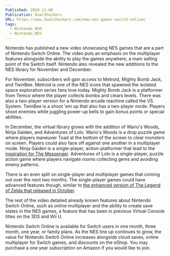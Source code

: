 ```yaml
---
Published: 2018-11-06
Publication: DualShockers
URL: https://www.dualshockers.com/new-nes-games-switch-online/
tags:
  - Nintendo_NSO
  - Nintendo_NES
---
```

Nintendo has published a new video showcasing NES games that are a part of Nintendo Switch Online. The video puts an emphasis on the multiplayer features alongside the ability to play the games anywhere, a main selling point of the Switch itself. Nintendo also revealed the new additions to the NES library for November and December.

For November, subscribers will gain access to Metroid, Mighty Bomb Jack, and TwinBee. Metroid is one of the NES icons that spawned the isolated space exploration series fans love today. Mighty Bomb Jack is a platformer from Temco where the player collects bombs and clears levels. There was also a two-player version for a Nintendo arcade machine called the VS. System. TwinBee is a shoot 'em up that also has a two-player mode. Players shoot enemies while juggling power-up bells to gain bonus points or special abilities.

In December, the virtual library grows with the addition of Wario's Woods, Ninja Gaiden, and  Adventures of Lolo. Wario's Woods is a drop puzzle game where players maneuver Toad at the bottom of the screen to clear monsters on screen. Players could also face off against one another in a multiplayer mode. Ninja Gaiden is a single-player, action-platformer that lead to the [inspiration for The Messenger](https://www.dualshockers.com/the-messenger-review-pc-switch/).  Adventures of Lolo is a single-player, puzzle action game where players navigate rooms collecting gems and avoiding enemy patterns.

There is an even split on single-player and multiplayer games that coming out over the next two months. The single-player games could have advanced features though, similar to [the enhanced version of The Legend of Zelda that released in October](https://www.dualshockers.com/nintendo-switch-online-october-zelda-special/).

The rest of the video detailed already known features about Nintendo Switch Online, such as online multiplayer and the ability to create save states in the NES games, a feature that has been in previous Virtual Console titles on the 3DS and Wii U.

Nintendo Switch Online is available for Switch users in one month, three month, one year, or family plans. As the NES line up continues to grow, the value for Nintendo Switch Online increases alongside cloud saves, online multiplayer for Switch games, and discounts on the eShop. You may purchase a one year subscription on Amazon if you would like to join.